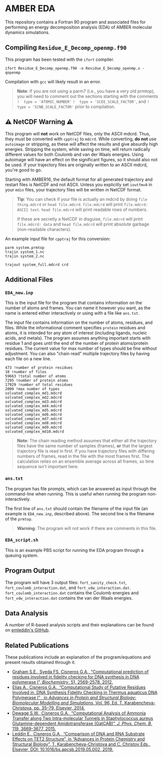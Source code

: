 # AMBER EDA

This repository contains a Fortran 90 program and associated files for
performing an energy decomposition analysis (EDA) of AMBER molecular dynamics
simulations.

## Compiling `Residue_E_Decomp_openmp.f90`

This program has been tested with the `ifort` compiler.
```
ifort Residue_E_Decomp_openmp.f90 -o Residue_E_Decomp_openmp.x -qopenmp
```

Compilation with `gcc` will likely result in an error.

> **Note**: If you are not using a parm7 (i.e., you have a very old prmtop),
> you will need to comment out the sections starting with the
> comments
> `!  type = 'ATOMIC_NUMBER'`
> `!  type = 'SCEE_SCALE_FACTOR'`, and
> `!  type = 'SCNB_SCALE_FACTOR'`
> prior to compilation.

## :warning: NetCDF Warning :warning:

This program will **not** work on NetCDF files, only the ASCII mdcrd.
Thus, they must be converted with `cpptraj` to `mdcrd`.
While converting, **do not** use `autoimage` or stripping, as
these will affect the results and give absurdly high energies.
Stripping the system, while saving on time, will return radically different
values for both Coulomb and van der Waals energies.
Using autoimage will have an effect on the significant figures, so it should
also not be used.
If your trajectory files are originally written to an ASCII mdcrd, you're good
to go.

Starting with AMBER16, the default format for all generated trajectory and
restart files is NetCDF and not ASCII.
Unless you explicitly set `ioutfm=0` in your `mdin` files,
your trajectory files will be written in NetCDF format.

> **Tip**: You can check if your file is actually an mdcrd by doing
> `file thing.mdcrd` or `head file.mdcrd`.
> `file.mdcrd` will print `file.mdcrd: ASCII text`.
> `head file.mdcrd` will print readable rows of numbers.
>
> If these are secretly a NetCDF in disguise, `file.mdcrd` will print
> `file.mdcrd: data` and `head file.mdcrd` will print absolute garbage
> (non-readable characters).

An example input file for `cpptraj` for this conversion:
```
parm system.prmtop
trajin system_1.nc
trajin system_2.nc

trajout system_full.mdcrd crd
```

## Additional Files

### `EDA_new.inp`

This is the input file for the program that contains information on the
number of atoms and frames.
You can name it however you want, as the name is entered either interactively
or using with a file like `ans.txt`.

The input file contains information on the number of atoms, residues, and files.
While the informational comment specifies `protein` residues and atoms, it is
intended for any atom of interest (including ligands, nucleic
acids, and metals).
The program assumes anything important starts with residue 1 and goes until
the end of the number of protein atoms/protein residues.
The current value for max number of types should be fine without adjustment.
You can also "chain read" multiple trajectory files by having each file on a new
line.

```
473 !number of protein residues
10 !number of files
59663 !total number of atoms
7295 !number of protein atoms
17929 !number of total residues
2000 !max number of types
solvated_complex_md1.mdcrd
solvated_complex_md2.mdcrd
solvated_complex_md3.mdcrd
solvated_complex_md4.mdcrd
solvated_complex_md5.mdcrd
solvated_complex_md6.mdcrd
solvated_complex_md7.mdcrd
solvated_complex_md8.mdcrd
solvated_complex_md9.mdcrd
solvated_complex_md10.mdcrd
```

> **Note**: The chain reading method assumes that either all the trajectory
> files have the same number of samples (frames), **or** that the largest
> trajectory file is read in first.
> If you have trajectory files with differing numbers of frames, read in the
> file with the most frames first.
> The calculation relies on an ensemble average across all frames, so time
> sequence isn't important here.

### `ans.txt`

The program has file prompts, which can be answered as input through the
command-line when running.
This is useful when running the program non-interactively.

The first line of `ans.txt` should contain the filename of the input file
(an example is `EDA_new.inp`, described above).
The second line is the filename of the `prmtop`.

> **Warning**: The program will not work if there are comments in this file.

### `EDA_script.sh`

This is an example PBS script for running the EDA program through
a queuing system.

## Program Output

The program will have 3 output files: `fort_sanity_check.txt`,
`fort_coulomb_interaction.dat`, and `fort_vdw_interaction.dat`.
`fort_coulomb_interaction.dat` contains the Coulomb energies and
`fort_vdw_interaction.dat` contains the van der Waals energies.

## Data Analysis

A number of R-based analysis scripts and their explanations can be found on
[emleddin's GitHub](https://github.com/emleddin/research-scripts/tree/main/analysis/EDA).

## Related Publications

These publications include an explanation of the program/equations and present
results obtained through it.

- [Graham S.E., Syeda FS. Cisneros G.A., “Computational prediction of residues involved in fidelity checking for DNA synthesis in DNA polymerase I”, *Biochemistry*, 51, 2569-2578, 2012.](https://doi.org/10.1021/bi201856m)
- [Elias A., Cisneros G.A., “Computational Study of Putative Residues Involved in, DNA Synthesis Fidelity Checking in Thermus aquaticus DNA Polymerase I” , in *Advances in Protein and Structural Biology: Biomolecular Modelling and Simulations*, Vol. 96, Ed. T. Karabencheva-Christova, pp. 35–79, Elsevier, 2014.](https://doi.org/10.1016/bs.apcsb.2014.06.003)
- [Dewage S.W., Cisneros G.A., “Computational Analysis of Ammonia Transfer along Two Intra-molecular Tunnels in Staphylococcus aureus Glutamine-dependent Amidotransferase (GatCAB)”, *J. Phys. Chem. B*, 119, 3669-3677, 2015.](https://doi.org/10.1021/jp5123568)
- [Leddin E., Cisneros G.A., “Comparison of DNA and RNA Substrate Effects on TET2 Structure”, in “Advances in Protein Chemistry and Structural Biology”, T. Karabencheva-Christova and C. Christov Eds., Elsevier, DOI: 10.1016/bs.apcsb.2019.05.002, 2019.](https://doi.org/10.1016/bs.apcsb.2019.05.002)
